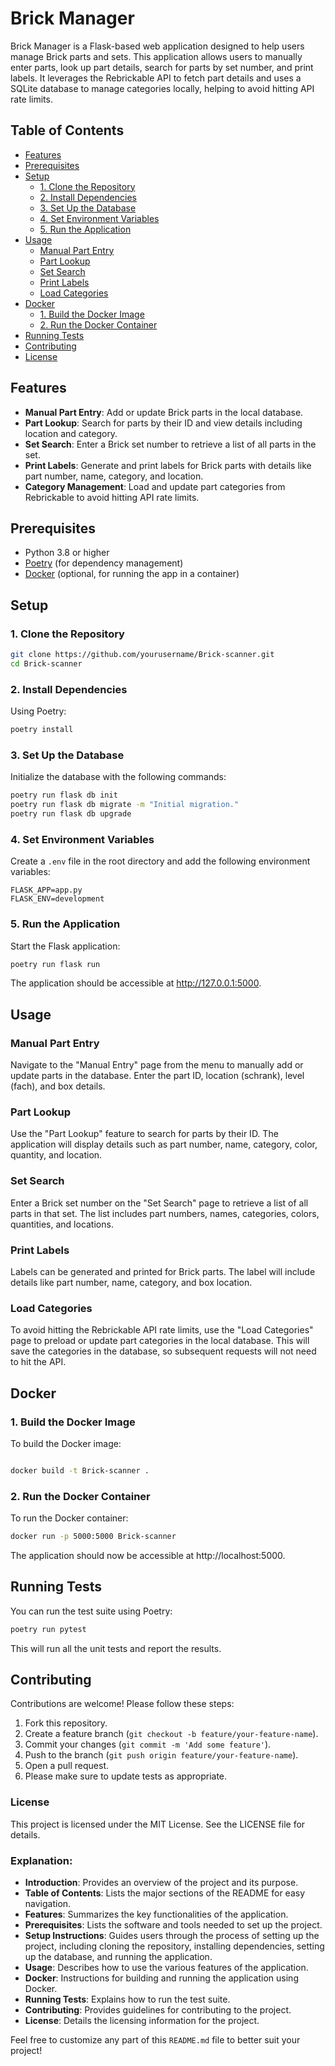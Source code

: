 # Brick Manager

Brick Manager is a Flask-based web application designed to help users manage Brick parts and sets. This application allows users to manually enter parts, look up part details, search for parts by set number, and print labels. It leverages the Rebrickable API to fetch part details and uses a SQLite database to manage categories locally, helping to avoid hitting API rate limits.

## Table of Contents

- [Features](#features)
- [Prerequisites](#prerequisites)
- [Setup](#setup)
  - [1. Clone the Repository](#1-clone-the-repository)
  - [2. Install Dependencies](#2-install-dependencies)
  - [3. Set Up the Database](#3-set-up-the-database)
  - [4. Set Environment Variables](#4-set-environment-variables)
  - [5. Run the Application](#5-run-the-application)
- [Usage](#usage)
  - [Manual Part Entry](#manual-part-entry)
  - [Part Lookup](#part-lookup)
  - [Set Search](#set-search)
  - [Print Labels](#print-labels)
  - [Load Categories](#load-categories)
- [Docker](#docker)
  - [1. Build the Docker Image](#1-build-the-docker-image)
  - [2. Run the Docker Container](#2-run-the-docker-container)
- [Running Tests](#running-tests)
- [Contributing](#contributing)
- [License](#license)

## Features

- **Manual Part Entry**: Add or update Brick parts in the local database.
- **Part Lookup**: Search for parts by their ID and view details including location and category.
- **Set Search**: Enter a Brick set number to retrieve a list of all parts in the set.
- **Print Labels**: Generate and print labels for Brick parts with details like part number, name, category, and location.
- **Category Management**: Load and update part categories from Rebrickable to avoid hitting API rate limits.

## Prerequisites

- Python 3.8 or higher
- [Poetry](https://python-poetry.org/) (for dependency management)
- [Docker](https://www.docker.com/) (optional, for running the app in a container)

## Setup

### 1. Clone the Repository

```bash
git clone https://github.com/yourusername/Brick-scanner.git
cd Brick-scanner
```

### 2. Install Dependencies
Using Poetry:

```bash
poetry install
```

### 3. Set Up the Database
Initialize the database with the following commands:

```bash
poetry run flask db init
poetry run flask db migrate -m "Initial migration."
poetry run flask db upgrade
```

### 4. Set Environment Variables
Create a `.env` file in the root directory and add the following environment variables:

```env
FLASK_APP=app.py
FLASK_ENV=development
```

### 5. Run the Application
Start the Flask application:

```bash
poetry run flask run
```

The application should be accessible at http://127.0.0.1:5000.

## Usage
### Manual Part Entry
Navigate to the "Manual Entry" page from the menu to manually add or update parts in the database. Enter the part ID, location (schrank), level (fach), and box details.

### Part Lookup
Use the "Part Lookup" feature to search for parts by their ID. The application will display details such as part number, name, category, color, quantity, and location.

### Set Search
Enter a Brick set number on the "Set Search" page to retrieve a list of all parts in that set. The list includes part numbers, names, categories, colors, quantities, and locations.

### Print Labels
Labels can be generated and printed for Brick parts. The label will include details like part number, name, category, and box location.

### Load Categories
To avoid hitting the Rebrickable API rate limits, use the "Load Categories" page to preload or update part categories in the local database. This will save the categories in the database, so subsequent requests will not need to hit the API.

## Docker
### 1. Build the Docker Image
To build the Docker image:

```bash

docker build -t Brick-scanner .
```

### 2. Run the Docker Container
To run the Docker container:

```bash
docker run -p 5000:5000 Brick-scanner
```
The application should now be accessible at http://localhost:5000.

## Running Tests
You can run the test suite using Poetry:

```bash
poetry run pytest
```

This will run all the unit tests and report the results.

## Contributing
Contributions are welcome! Please follow these steps:

1. Fork this repository.
2. Create a feature branch (`git checkout -b feature/your-feature-name`).
3. Commit your changes (`git commit -m 'Add some feature'`).
4. Push to the branch (`git push origin feature/your-feature-name`).
5. Open a pull request.
6. Please make sure to update tests as appropriate.

### License
This project is licensed under the MIT License. See the LICENSE file for details.

### Explanation:

- **Introduction**: Provides an overview of the project and its purpose.
- **Table of Contents**: Lists the major sections of the README for easy navigation.
- **Features**: Summarizes the key functionalities of the application.
- **Prerequisites**: Lists the software and tools needed to set up the project.
- **Setup Instructions**: Guides users through the process of setting up the project, including cloning the repository, installing dependencies, setting up the database, and running the application.
- **Usage**: Describes how to use the various features of the application.
- **Docker**: Instructions for building and running the application using Docker.
- **Running Tests**: Explains how to run the test suite.
- **Contributing**: Provides guidelines for contributing to the project.
- **License**: Details the licensing information for the project.

Feel free to customize any part of this `README.md` file to better suit your project!